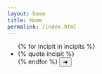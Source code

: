 ```yaml
---
layout: base
title: Home
permalink: /index.html
---
```


<div class="carousel-wrapper">
  <ul class="carousel">
  {% for incipit in incipits %}
    <li class="item"><div class="content">{% quote incipit %}</div></li>
  {% endfor %}
    <button id="btnPrevious" onclick="handleClick('previous')" class="button button--previous" type="button" style="display:none;">➜</button>
    <button id="btnNext" onclick="handleClick('next')" class="button button--next" type="button">➜</button>
  </ul>
</div>

<script>
  // Display previous button after first click of next button
  document.getElementById('btnPrevious').style.display = "";

  // https://www.nieknijland.nl/blog/make-a-responsive-carousel-with-just-css
  const carousel = document.querySelector(".carousel");

  // We want to know the width of one of the items. We'll use this to decide how many pixels we want our carousel to scroll.
  const item = document.querySelector(".item");
  const itemWidth = item.offsetWidth;

  function handleClick(direction) {
      // Based on the direction we call `scrollBy` with the item width we got earlier
      if(direction === "previous") {
      carousel.scrollBy({ left: -itemWidth, behavior: "smooth" });
      } else {
      carousel.scrollBy({ left: itemWidth, behavior: "smooth" });
      }
  }
</script>